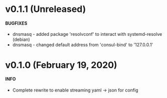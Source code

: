 # v0.1.1 (Unreleased)

#### BUGFIXES
- dnsmasq - added package 'resolvconf' to interact with systemd-resolve (debian)
- dnsmasq - changed default address from 'consul-bind' to '127.0.0.1'

# v0.1.0 (February 19, 2020)

#### INFO

- Complete rewrite to enable streaming yaml -> json for config
